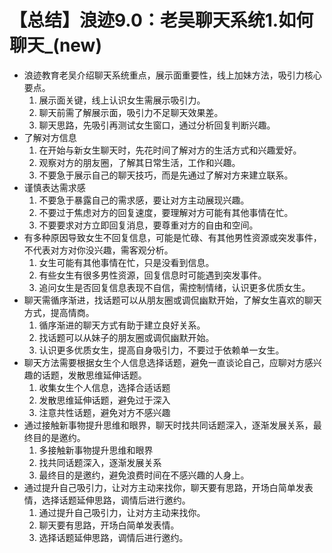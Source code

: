# 【总结】浪迹9.0：老吴聊天系统1.如何聊天_(new)

-   浪迹教育老吴介绍聊天系统重点，展示面重要性，线上加妹方法，吸引力核心要点。
    1.  展示面关键，线上认识女生需展示吸引力。
    2.  聊天前需了解展示面，吸引力不足聊天效果差。
    3.  聊天思路，先吸引再测试女生窗口，通过分析回复判断兴趣。
-   了解对方信息
    1.  在开始与新女生聊天时，先花时间了解对方的生活方式和兴趣爱好。
    2.  观察对方的朋友圈，了解其日常生活，工作和兴趣。
    3.  不要急于展示自己的聊天技巧，而是先通过了解对方来建立联系。
-   谨慎表达需求感
    1.  不要急于暴露自己的需求感，要让对方主动展现兴趣。
    2.  不要过于焦虑对方的回复速度，要理解对方可能有其他事情在忙。
    3.  不要要求对方立即回复消息，要尊重对方的自由和空间。
-   有多种原因导致女生不回复信息，可能是忙碌、有其他男性资源或突发事件，不代表对方对你没兴趣，需客观分析。
    1.  女生可能有其他事情在忙，只是没看到信息。
    2.  有些女生有很多男性资源，回复信息时可能遇到突发事件。
    3.  追问女生是否回复信息表现不自信，需控制情绪，认识更多优质女生。
-   聊天需循序渐进，找话题可以从朋友圈或调侃幽默开始，了解女生喜欢的聊天方式，提高情商。
    1.  循序渐进的聊天方式有助于建立良好关系。
    2.  找话题可以从妹子的朋友圈或调侃幽默开始。
    3.  认识更多优质女生，提高自身吸引力，不要过于依赖单一女生。
-   聊天方法需要根据女生个人信息选择话题，避免一直谈论自己，应聊对方感兴趣的话题，发散思维延伸话题。
    1.  收集女生个人信息，选择合适话题
    2.  发散思维延伸话题，避免过于深入
    3.  注意共性话题，避免对方不感兴趣
-   通过接触新事物提升思维和眼界，聊天时找共同话题深入，逐渐发展关系，最终目的是邀约。
    1.  多接触新事物提升思维和眼界
    2.  找共同话题深入，逐渐发展关系
    3.  最终目的是邀约，避免浪费时间在不感兴趣的人身上。
-   通过提升自己吸引力，让对方主动来找你，聊天要有思路，开场白简单发表情，选择话题延伸思路，调情后进行邀约。
    1.  通过提升自己吸引力，让对方主动来找你。
    2.  聊天要有思路，开场白简单发表情。
    3.  选择话题延伸思路，调情后进行邀约。